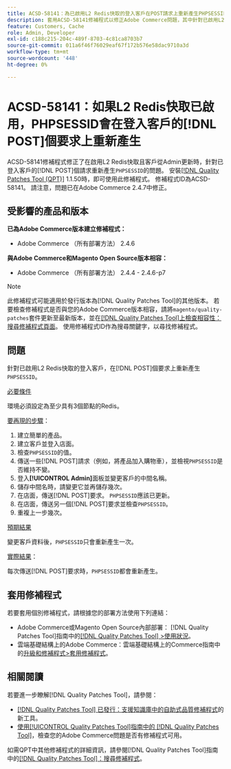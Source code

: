 ```yaml
---
title: ACSD-58141：為已啟用L2 Redis快取的登入客戶在POST請求上重新產生PHPSESSID
description: 套用ACSD-58141修補程式以修正Adobe Commerce問題，其中針對已啟用L2 Redis快取的登入客戶，在店面區域上重新產生POST請求的「PHPSESSID」，且客戶會從Admin更新。
feature: Customers, Cache
role: Admin, Developer
exl-id: c188c215-204c-489f-8703-4c81ca8703b7
source-git-commit: 011a6f46f76029eaf67f172b576e58dac9710a3d
workflow-type: tm+mt
source-wordcount: '448'
ht-degree: 0%

---
```


# ACSD-58141：如果L2 Redis快取已啟用，PHPSESSID會在登入客戶的[!DNL POST]個要求上重新產生

ACSD-58141修補程式修正了在啟用L2 Redis快取且客戶從Admin更新時，針對已登入客戶的[!DNL POST]個請求重新產生`PHPSESSID`的問題。 安裝[[!DNL Quality Patches Tool (QPT)]](https://experienceleague.adobe.com/zh-hant/docs/commerce-operations/tools/quality-patches-tool/quality-patches-tool-to-self-serve-quality-patches) 1.1.50時，即可使用此修補程式。 修補程式ID為ACSD-58141。 請注意，問題已在Adobe Commerce 2.4.7中修正。

## 受影響的產品和版本

**已為Adobe Commerce版本建立修補程式：**

* Adobe Commerce （所有部署方法） 2.4.6

**與Adobe Commerce和Magento Open Source版本相容：**

* Adobe Commerce （所有部署方法） 2.4.4 - 2.4.6-p7

>[!NOTE]
>
>此修補程式可能適用於發行版本為[!DNL Quality Patches Tool]的其他版本。 若要檢查修補程式是否與您的Adobe Commerce版本相容，請將`magento/quality-patches`套件更新至最新版本，並在[[!DNL Quality Patches Tool]上檢查相容性：搜尋修補程式頁面](https://experienceleague.adobe.com/tools/commerce-quality-patches/index.html?lang=zh-Hant)。 使用修補程式ID作為搜尋關鍵字，以尋找修補程式。

## 問題

針對已啟用L2 Redis快取的登入客戶，在[!DNL POST]個要求上重新產生`PHPSESSID`。

<u>必要條件</u>

環境必須設定為至少具有3個節點的Redis。

<u>要再現的步驟</u>：

1. 建立簡單的產品。
1. 建立客戶並登入店面。
1. 檢查`PHPSESSID`的值。
1. 傳送一些[!DNL POST]請求（例如，將產品加入購物車），並檢視`PHPSESSID`是否維持不變。
1. 登入&#x200B;**[!UICONTROL Admin]**&#x200B;面板並變更客戶的中間名稱。
1. 儲存中間名時，請變更它並再儲存幾次。
1. 在店面，傳送[!DNL POST]要求。 `PHPSESSID`應該已更新。
1. 在店面，傳送另一個[!DNL POST]要求並檢查`PHPSESSID`。
1. 重複上一步幾次。

<u>預期結果</u>

變更客戶資料後，`PHPSESSID`只會重新產生一次。

<u>實際結果</u>：

每次傳送[!DNL POST]要求時，`PHPSESSID`都會重新產生。

## 套用修補程式

若要套用個別修補程式，請根據您的部署方法使用下列連結：

* Adobe Commerce或Magento Open Source內部部署： [!DNL Quality Patches Tool]指南中的[[!DNL Quality Patches Tool] >使用狀況](/help/tools/quality-patches-tool/usage.md)。
* 雲端基礎結構上的Adobe Commerce：雲端基礎結構上的Commerce指南中的[升級和修補程式>套用修補程式](https://experienceleague.adobe.com/docs/commerce-cloud-service/user-guide/develop/upgrade/apply-patches.html?lang=zh-Hant)。

## 相關閱讀

若要進一步瞭解[!DNL Quality Patches Tool]，請參閱：

* [[!DNL Quality Patches Tool] 已發行：支援知識庫中的自助式品質修補程式](https://experienceleague.adobe.com/zh-hant/docs/commerce-operations/tools/quality-patches-tool/quality-patches-tool-to-self-serve-quality-patches)的新工具。
* [使用[!UICONTROL Quality Patches Tool]指南中的 [!DNL Quality Patches Tool]](/help/tools/quality-patches-tool/patches-available-in-qpt/check-patch-for-magento-issue-with-magento-quality-patches.md)，檢查您的Adobe Commerce問題是否有修補程式可用。


如需QPT中其他修補程式的詳細資訊，請參閱[!DNL Quality Patches Tool]指南中的[[!DNL Quality Patches Tool]：搜尋修補程式](https://experienceleague.adobe.com/tools/commerce-quality-patches/index.html?lang=zh-Hant)。
